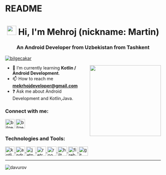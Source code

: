 # README
<h1 align="center"><img src="https://user-images.githubusercontent.com/113560218/230295780-c4bdc30e-9a13-4ead-a434-ea741ab88624.gif" width="30" /> Hi, I'm Mehroj (nickname: Martin)</h1>
<h3 align="center">An Android Developer from Uzbekistan from Tashkent</h3>



<p align="left"> <a href="https://github.com/ryo-ma/github-profile-trophy"><img src="https://github-profile-trophy.vercel.app/?username=davurov&theme=discord" alt="bilgecakar" /></a> </p/p/p/p/p>
 
 <img align='right' src="https://user-images.githubusercontent.com/113560218/230295129-d32dee80-c26d-4104-9033-a190747498ed.gif" width="230"> </p>


- 🌱 I’m currently learning <strong>Kotlin / Android Development</strong>.
- 📫 How to reach me  **mekrhojdeveloper@gmail.com**
- ❓ Ask me about Android Development and Kotlin,Java.




<h3 align="left">Connect with me:</h3>
<p style="text-align:left">
<a href="https://uz.linkedin.com/in/mehroj-aloviddinov-4a6804263" target="blank"><img align="center" src="https://user-images.githubusercontent.com/113560218/230282301-e8fd26cf-fa07-4102-bc2f-1416199abe4b.png" alt="bilgecakar" height="30" width="30" /></a>
<a href="https://t.me/Martiness_03" target="blank"><img align="center" src="https://user-images.githubusercontent.com/113560218/230284629-49cc334a-271c-429b-80fe-d4c963216c59.jpeg" alt="bilgecakar" height="30" width="30" /></a>
</p>

<h3 align="left">Technologies and Tools:</h3>
<p align="left">
  <!-- Kotlin -->
  <a href="https://kotlinlang.org/" target="_blank">
    <img align="center" src="https://upload.wikimedia.org/wikipedia/commons/7/74/Kotlin_Icon.png" alt="kotlin" height="30" width="30"/>
  </a>

  <!-- Android -->
  <a href="https://developer.android.com/" target="_blank">
    <img align="center" src="https://cdn-icons-png.flaticon.com/512/888/888839.png" alt="android" height="30" width="30"/>
  </a>

  <!-- Jetpack Compose -->
  <a href="https://developer.android.com/jetpack/compose" target="_blank">
    <img align="center" src="https://developer.android.com/static/images/brand/Android_Robot.png" alt="jetpack compose" height="30" width="30"/>
  </a>

  <!-- Retrofit -->
  <a href="https://square.github.io/retrofit/" target="_blank">
    <img align="center" src="https://raw.githubusercontent.com/square/retrofit/master/website/static/favicon.ico" alt="retrofit" height="30" width="30"/>
  </a>

  <!-- Room -->
  <a href="https://developer.android.com/training/data-storage/room" target="_blank">
    <img align="center" src="https://developer.android.com/static/images/training/data-storage/room_icon.svg" alt="room db" height="30" width="30"/>
  </a>

  <!-- Hilt / Dagger -->
  <a href="https://dagger.dev/hilt/" target="_blank">
    <img align="center" src="https://dagger.dev/images/dagger.png" alt="hilt dagger" height="30" width="30"/>
  </a>

  <!-- Firebase -->
  <a href="https://firebase.google.com/" target="_blank">
    <img align="center" src="https://www.vectorlogo.zone/logos/firebase/firebase-icon.svg" alt="firebase" height="30" width="30"/>
  </a>

  <!-- Git -->
  <a href="https://git-scm.com/" target="_blank">
    <img align="center" src="https://git-scm.com/images/logos/downloads/Git-Icon-1788C.png" alt="git" height="30" width="30"/>
  </a>
</p>
<hr>

 
 <div>
<p align="left"> <img src="https://komarev.com/ghpvc/?username=davurov" alt="davurov" /> </p>
 </div>

<!---
davurov/davurov is a ✨ special ✨ repository because its `README.md` (this file) appears on your GitHub profile.
You can click the Preview link to take a look at your changes.<img width="306" alt="Screenshot 2023-03-30 at 01 17 34" 

--->
